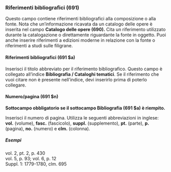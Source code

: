 ### Riferimenti bibliografici (691) 

Questo campo contiene riferimenti bibliografici alla composizione o alla fonte. Nota che un’informazione ricavata da un catalogo delle opere è inserita nel campo **Catalogo delle opere (690).** Cita un riferimento utilizzato durante la catalogazione o direttamente riguardante la fonte in oggetto. Puoi anche inserire riferimenti a edizioni moderne in relazione con la fonte o riferimenti a studi sulle filigrane.

#### Riferimenti bibliografici (691 $a)

Inserisci il titolo abbreviato per il riferimento bibliografico. Questo campo è collegato all’indice **Bibliografia / Cataloghi tematici**. Se il riferimento che vuoi citare non è presente nell’indice, devi inserirlo prima di poterlo collegare.

#### Numero/pagina (691 $n) 

**Sottocampo obbligatorio se il sottocampo Bibliografia (691 $a) è riempito.**

Inserisci il numero di pagina. Utilizza le seguenti abbreviazioni in inglese:  **vol.** (volume), **fasc.** (fascicolo), **suppl.** (supplemento), **pt.** (parte), **p.** (pagina), **no.** (numero) e **clm.** (colonna).

##### Esempi  
vol. 2, pt. 2, p. 430  
vol. 5, p. 93; vol. 6, p. 12  
Suppl. 1: 1779-1780, clm. 695 